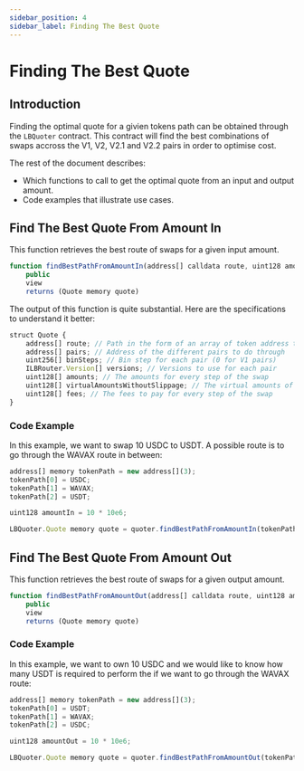 ```yaml
---
sidebar_position: 4
sidebar_label: Finding The Best Quote
---
```


# Finding The Best Quote

## Introduction

Finding the optimal quote for a givien tokens path can be obtained through the `LBQuoter` contract. This contract will find the best combinations of swaps accross the V1, V2, V2.1 and V2.2 pairs in order to optimise cost.

The rest of the document describes:

- Which functions to call to get the optimal quote from an input and output amount.
- Code examples that illustrate use cases. 

## Find The Best Quote From Amount In

This function retrieves the best route of swaps for a given input amount.

```js
function findBestPathFromAmountIn(address[] calldata route, uint128 amountIn)
    public
    view
    returns (Quote memory quote)
```

The output of this function is quite substantial. Here are the specifications to understand it better:

```js
struct Quote {
    address[] route; // Path in the form of an array of token address to go through
    address[] pairs; // Address of the different pairs to do through
    uint256[] binSteps; // Bin step for each pair (0 for V1 pairs)
    ILBRouter.Version[] versions; // Versions to use for each pair
    uint128[] amounts; // The amounts for every step of the swap
    uint128[] virtualAmountsWithoutSlippage; // The virtual amounts of every step of the swap without slippage
    uint128[] fees; // The fees to pay for every step of the swap
}
```
### Code Example

In this example, we want to swap 10 USDC to USDT. A possible route is to go through the WAVAX route in between:

```js
address[] memory tokenPath = new address[](3);
tokenPath[0] = USDC;
tokenPath[1] = WAVAX;
tokenPath[2] = USDT;

uint128 amountIn = 10 * 10e6;

LBQuoter.Quote memory quote = quoter.findBestPathFromAmountIn(tokenPath, amountIn);
```

## Find The Best Quote From Amount Out

This function retrieves the best route of swaps for a given output amount.

```js
function findBestPathFromAmountOut(address[] calldata route, uint128 amountOut)
    public
    view
    returns (Quote memory quote)
```

### Code Example

In this example, we want to own 10 USDC and we would like to know how many USDT is required to perform the if we want to go through the WAVAX route:
```js
address[] memory tokenPath = new address[](3);
tokenPath[0] = USDT;
tokenPath[1] = WAVAX;
tokenPath[2] = USDC;

uint128 amountOut = 10 * 10e6;

LBQuoter.Quote memory quote = quoter.findBestPathFromAmountOut(tokenPath, amountOut);
```